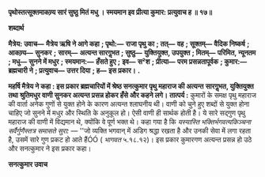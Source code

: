 **पृथोस्तत्सूक्तमाकण्र्य सारं सुष्ठु मितं मधु ।** **स्मयमान इव प्रीत्या कुमार: प्रत्युवाच ह ॥ १७॥** 

**शब्दार्थ** 

**मैत्रेय: उवाच—** **मैत्रेय ऋषि ने आगे कहा** **; पृथो:—** **राजा पृथु का** **; तत्—** **वह** **; सूक्तम्—** **वैदिक निष्कर्ष** **; आकण्र्य—** **सुनकर** **;** **सारम्—** **अत्यन्त सारगॢभत** **; सुष्ठु—** **युक्तियुक्त, उपयुक्त** **; मितम्—** **परिमित, न्यूनतम** **; मधु—** **सुनने में मधुर** **; स्मयमान:—** **हँसते हुए** **;** **इव—** **स²श** **; प्रीत्या—** **परम प्रसन्नतापूर्वक** **; कुमार:—** **ब्रह्मचारी ने** **; प्रत्युवाच—** **उत्तर दिया** **; ह—** **इस प्रकार।** **.** 

**महर्षि मैत्रेय ने कहा : इस प्रकार ब्रह्मचारियों में श्रेष्ठ सनत्कुमार पृथु महाराज की अत्यन्त** **सारगॢभत, युक्तियुक्त तथा श्रुतिमधुर वाणी सुनकर अत्यन्त प्रसन्न होकर हँसे और कहने लगे।** **तात्पर्य :** कुमारों के समक्ष पृथु महाराज की वार्ता अनेक गुणों से युक्त होने के कारण अत्यन्त श्लाघनीय थी। वाणी को चुने हुए शब्दों से युक्त होना चाहिए जो सुनने में मधुर और स्थिति के अनुकूल हो। ऐसी वाणी ही सार्थक होती है। ये सारे सद्गुण पृथु महाराज की वाणी में विद्यमान थे, क्योंकि वे पूर्ण भक्त थे। कहा गया है कि *यस्यास्ति भक्तिर्भगवत्यकिञ्चना सर्वैर्गुणैस्तत्र समासते सुरा:* — ''जो व्यक्ति भगवान् में अडिग श्रद्धा रखता है और उनकी सेवा में लगा रहता है, उसमें सारे गुण प्रकट हो आते हैंÓÓ ( *भागवत* ५.१८.१२)। इस प्रकार कुमारगण अत्यन्त प्रसन्न हो उठे और सनत्कुमार ने इस प्रकार कहा।  

**सनत्कुमार उवाच** 